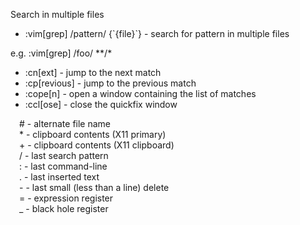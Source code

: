  Search in multiple files

-   :vim\[grep\] /pattern/ {\`{file}\`} - search for pattern in multiple files

e.g. :vim\[grep\] /foo/ \*\*/\*

-   :cn\[ext\] - jump to the next match
-   :cp\[revious\] - jump to the previous match
-   :cope\[n\] - open a window containing the list of matches
-   :ccl\[ose\] - close the quickfix window

 # - alternate file name  
 \* - clipboard contents (X11 primary)  
 + - clipboard contents (X11 clipboard)  
 / - last search pattern  
 : - last command-line  
 . - last inserted text  
 \- - last small (less than a line) delete  
 \= - expression register  
 \_ - black hole register  